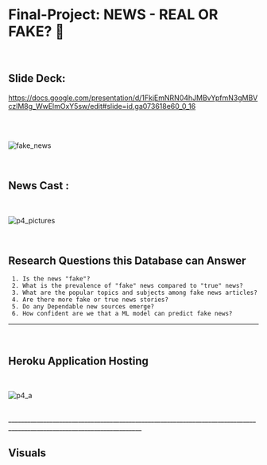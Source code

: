 # Final-Project: NEWS - REAL OR FAKE? :newspaper:
<br>

## Slide Deck:
 https://docs.google.com/presentation/d/1FkjEmNRN04hJMBvYpfmN3gMBVczlM8g_WwElmOxY5sw/edit#slide=id.ga073618e60_0_16

<br>
<br>


![fake_news](https://user-images.githubusercontent.com/94247881/169425898-55a8e59f-ef5e-4574-a611-9c38705b2675.jpg)

<br>

## News Cast : 

<br>


![p4_pictures](https://user-images.githubusercontent.com/94247881/171071677-57827d45-3d39-4837-b5c5-d2ec9e8c523f.png)


<br>

## Research Questions this Database can Answer ##
     1. Is the news "fake"?
     2. What is the prevalence of "fake" news compared to "true" news?
     3. What are the popular topics and subjects among fake news articles?
     4. Are there more fake or true news stories?
     5. Do any Dependable new sources emerge?
     6. How confident are we that a ML model can predict fake news?
     
____________________________________________________________________________________________________________________
<br>

## Heroku Application Hosting

<br>


![p4_a](https://user-images.githubusercontent.com/94247881/171218245-e45a6c89-eb7f-4fae-88d8-852cf329cc55.png)



<br>
________________________________________________________________________________________________________________________
<br>

## Visuals

<br>






